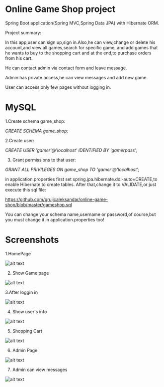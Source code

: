 Online Game Shop project
======================
Spring Boot application(Spring MVC,Spring Data JPA) with Hibernate ORM.

Project summary:

In this app,user can sign up,sign in.Also,he can view,change or delete his account,and view all games,search for specific game, and add games that he wants to buy to the shopping cart and at the end,to purchase orders from his cart.

He can contact admin via contact form and leave message.

Admin has private access,he can view messages and add new game.

User can access only few pages without logging in.


MySQL
======================

1.Create schema game_shop:

*CREATE SCHEMA game_shop;*

2.Create user:

*CREATE USER 'gamer'@'localhost' IDENTIFIED BY 'gamerpass';*

3. Grant permissions to that user:

*GRANT ALL PRIVILEGES ON game_shop  TO 'gamer'@'localhost';*

in application.properties first set spring.jpa.hibernate.ddl-auto=CREATE,to enable Hibernate to create tables.
After that,change it to VALIDATE,or just execute this sql file:

https://github.com/grujicaleksandar/online-game-shop/blob/master/gameshop.sql


You can change your schema name,username or password,of course,but you must change it in application.properties too! 

Screenshots
======================
1.HomePage

![alt text](https://res.cloudinary.com/gruja90/image/upload/v1519560992/online%20game%20shop/homepage.png)

2. Show Game page

![alt text](https://res.cloudinary.com/gruja90/image/upload/v1520163431/showgame.png)

3.After loggin in

![alt text](https://res.cloudinary.com/gruja90/image/upload/v1519560984/account-drop-down.png)

4. Show user's info

![alt text](https://res.cloudinary.com/gruja90/image/upload/v1519562679/online%20game%20shop/user-info.png)

5. Shopping Cart

![alt text](https://res.cloudinary.com/gruja90/image/upload/v1519560985/cart.png)

6. Admin Page

![alt text](https://res.cloudinary.com/gruja90/image/upload/c_scale,w_705/v1520188124/admin-page.png)

7. Admin can view messages

![alt text](https://res.cloudinary.com/gruja90/image/upload/v1520188124/admin-messages.png)
